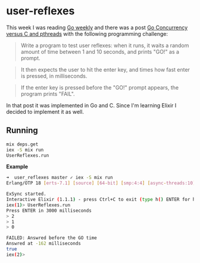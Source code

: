 # user-reflexes

This week I was reading [Go weekly](http://golangweekly.com/issues/90) and there was a post [Go Concurrency versus C and pthreads](http://denis.papathanasiou.org/posts/2015.12.26.post.html) with the following programming challenge:

> Write a program to test user reflexes: when it runs, it waits a random amount of time between 1 and 10 seconds, and prints "GO!" as a prompt.

> It then expects the user to hit the enter key, and times how fast enter is pressed, in milliseconds.

> If the enter key is pressed before the "GO!" prompt appears, the program prints "FAIL".

In that post it was implemented in Go and C. Since I'm learning Elixir I decided to implement it as well.

## Running

```bash
mix deps.get
iex -S mix run
UserReflexes.run
```

**Example**

```bash
➜  user_reflexes master ✓ iex -S mix run
Erlang/OTP 18 [erts-7.1] [source] [64-bit] [smp:4:4] [async-threads:10] [hipe] [kernel-poll:false] [dtrace]

ExSync started.
Interactive Elixir (1.1.1) - press Ctrl+C to exit (type h() ENTER for help)
iex(1)> UserReflexes.run
Press ENTER in 3000 milliseconds
> 2
> 1
> 0

FAILED: Answred before the GO time
Answred at -162 milliseconds
true
iex(2)>
```
